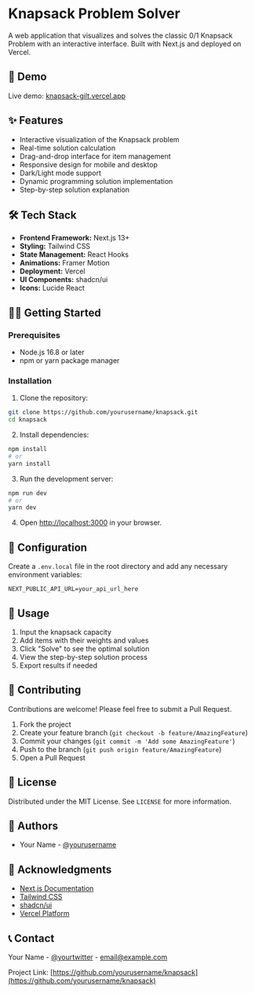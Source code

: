 # Knapsack Problem Solver

A web application that visualizes and solves the classic 0/1 Knapsack Problem with an interactive interface. Built with Next.js and deployed on Vercel.

## 🚀 Demo

Live demo: [knapsack-gilt.vercel.app](https://knapsack-gilt.vercel.app)

## ✨ Features

- Interactive visualization of the Knapsack problem
- Real-time solution calculation
- Drag-and-drop interface for item management
- Responsive design for mobile and desktop
- Dark/Light mode support
- Dynamic programming solution implementation
- Step-by-step solution explanation

## 🛠️ Tech Stack

- **Frontend Framework:** Next.js 13+
- **Styling:** Tailwind CSS
- **State Management:** React Hooks
- **Animations:** Framer Motion
- **Deployment:** Vercel
- **UI Components:** shadcn/ui
- **Icons:** Lucide React

## 🏃‍♂️ Getting Started

### Prerequisites

- Node.js 16.8 or later
- npm or yarn package manager

### Installation

1. Clone the repository:
```bash
git clone https://github.com/yourusername/knapsack.git
cd knapsack
```

2. Install dependencies:
```bash
npm install
# or
yarn install
```

3. Run the development server:
```bash
npm run dev
# or
yarn dev
```

4. Open [http://localhost:3000](http://localhost:3000) in your browser.

## 🔧 Configuration

Create a `.env.local` file in the root directory and add any necessary environment variables:

```env
NEXT_PUBLIC_API_URL=your_api_url_here
```

## 📖 Usage

1. Input the knapsack capacity
2. Add items with their weights and values
3. Click "Solve" to see the optimal solution
4. View the step-by-step solution process
5. Export results if needed

## 🤝 Contributing

Contributions are welcome! Please feel free to submit a Pull Request.

1. Fork the project
2. Create your feature branch (`git checkout -b feature/AmazingFeature`)
3. Commit your changes (`git commit -m 'Add some AmazingFeature'`)
4. Push to the branch (`git push origin feature/AmazingFeature`)
5. Open a Pull Request

## 📝 License

Distributed under the MIT License. See `LICENSE` for more information.

## 👥 Authors

- Your Name - [@yourusername](https://github.com/yourusername)

## 🙏 Acknowledgments

- [Next.js Documentation](https://nextjs.org/docs)
- [Tailwind CSS](https://tailwindcss.com)
- [shadcn/ui](https://ui.shadcn.com)
- [Vercel Platform](https://vercel.com)

## 📞 Contact

Your Name - [@yourtwitter](https://twitter.com/yourtwitter) - email@example.com

Project Link: [https://github.com/yourusername/knapsack](https://github.com/yourusername/knapsack)
